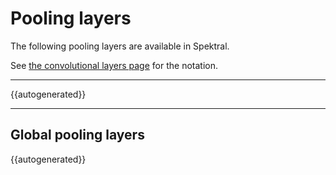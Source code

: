 # Pooling layers

The following pooling layers are available in Spektral.

See [the convolutional layers page](/layers/convolution) for the notation. 

---

{{autogenerated}}

---

## Global pooling layers

{{autogenerated}}